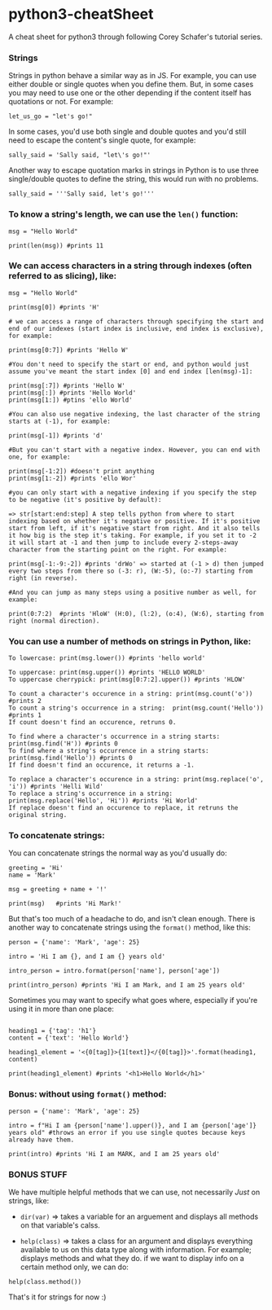 # python3-cheatSheet
A cheat sheet for python3 through following Corey Schafer's tutorial series. 

### Strings

Strings in python behave a similar way as in JS. For example, you can use either double or single quotes when you define them. But, in some cases you may need to use one or the other depending if the content itself has quotations or not. For example:

```
let_us_go = "let's go!"
```
In some cases, you'd use both single and double quotes and you'd still need to escape the content's single quote, for example:

```
sally_said = 'Sally said, "let\'s go!"'

```

Another way to escape quotation marks in strings in Python is to use three single/double quotes to define the string, this would run with no problems.

```
sally_said = '''Sally said, let's go!'''
```
### To know a string's length, we can use the `len()` function:

```
msg = "Hello World"

print(len(msg)) #prints 11
```
### We can access characters in a string through indexes (often referred to as slicing), like:

```
msg = "Hello World"

print(msg[0]) #prints 'H'

# we can access a range of characters through specifying the start and end of our indexes (start index is inclusive, end index is exclusive), for example:

print(msg[0:7]) #prints 'Hello W' 

#You don't need to specify the start or end, and python would just assume you've meant the start index [0] and end index [len(msg)-1]:

print(msg[:7]) #prints 'Hello W'
print(msg[:]) #prints 'Hello World'
print(msg[1:]) #ptins 'ello World'

#You can also use negative indexing, the last character of the string starts at (-1), for example:

print(msg[-1]) #prints 'd'

#But you can't start with a negative index. However, you can end with one, for example:

print(msg[-1:2]) #doesn't print anything
print(msg[1:-2]) #prints 'ello Wor'

#you can only start with a negative indexing if you specify the step to be negative (it's positive by default):

=> str[start:end:step] A step tells python from where to start indexing based on whether it's negative or positive. If it's positive start from left, if it's negative start from right. And it also tells it how big is the step it's taking. For example, if you set it to -2 it will start at -1 and then jump to include every 2-steps-away character from the starting point on the right. For example:

print(msg[-1:-9:-2]) #prints 'drWo' => started at (-1 > d) then jumped every two steps from there so (-3: r), (W:-5), (o:-7) starting from right (in reverse).

#And you can jump as many steps using a positive number as well, for example: 

print(0:7:2)  #prints 'HloW' (H:0), (l:2), (o:4), (W:6), starting from right (normal direction).

```

### You can use a number of methods on strings in Python, like:

```
To lowercase: print(msg.lower()) #prints 'hello world'

To uppercase: print(msg.upper()) #prints 'HELLO WORLD'
To uppercase cherrypick: print(msg[0:7:2].upper()) #prints 'HLOW'

To count a character's occurence in a string: print(msg.count('o')) #prints 2
To count a string's occurrence in a string:  print(msg.count('Hello')) #prints 1
If count doesn't find an occurence, retruns 0. 

To find where a character's occurrence in a string starts:  print(msg.find('H')) #prints 0
To find where a string's occurrence in a string starts:  print(msg.find('Hello')) #prints 0
If find doesn't find an occurence, it returns a -1. 

To replace a character's occurence in a string: print(msg.replace('o', 'i')) #prints 'Helli Wild'
To replace a string's occurrence in a string:  print(msg.replace('Hello', 'Hi')) #prints 'Hi World'
If replace doesn't find an occurence to replace, it retruns the original string. 

```
### To concatenate strings: 

You can concatenate strings the normal way as you'd usually do:

```
greeting = 'Hi'
name = 'Mark'

msg = greeting + name + '!'

print(msg)   #prints 'Hi Mark!'

```
But that's too much of a headache to do, and isn't clean enough. There is another way to concatenate strings using the `format()` method, like this:

```
person = {'name': 'Mark', 'age': 25}

intro = 'Hi I am {}, and I am {} years old'

intro_person = intro.format(person['name'], person['age'])

print(intro_person) #prints 'Hi I am Mark, and I am 25 years old'
```
Sometimes you may want to specify what goes where, especially if you're using it in more than one place: 

```

heading1 = {'tag': 'h1'}
content = {'text': 'Hello World'}

heading1_element = '<{0[tag]}>{1[text]}</{0[tag]}>'.format(heading1, content)

print(heading1_element) #prints '<h1>Hello World</h1>'

```
### Bonus: without using `format()` method:

```
person = {'name': 'Mark', 'age': 25}

intro = f"Hi I am {person['name'].upper()}, and I am {person['age']} years old" #throws an error if you use single quotes because keys already have them.

print(intro) #prints 'Hi I am MARK, and I am 25 years old'
```
### BONUS STUFF

We have multiple helpful methods that we can use, not necessarily _Just_ on strings, like:

- `dir(var)` => takes a variable for an arguement and displays all methods on that variable's calss. 

- `help(class)` => takes a class for an argument and displays everything available to us on this data type along with information. For example; displays methods and what they do. if we want to display info on a certain method only, we can do:

 ```
 help(class.method())
```

That's it for strings for now :)

